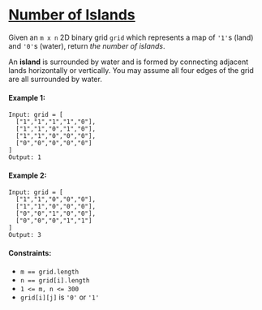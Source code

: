 # [Number of Islands](https://leetcode.com/explore/interview/card/top-interview-questions-medium/108/trees-and-graphs/792/)
Given an `m x n` 2D binary grid `grid` which represents a map of `'1'`s (land) and `'0'`s (water), return *the number of islands*.  
  
An **island** is surrounded by water and is formed by connecting adjacent lands horizontally or vertically. You may assume all four edges of the grid are all surrounded by water.

#### Example 1:
```
Input: grid = [
  ["1","1","1","1","0"],
  ["1","1","0","1","0"],
  ["1","1","0","0","0"],
  ["0","0","0","0","0"]
]
Output: 1
```

#### Example 2:
```
Input: grid = [
  ["1","1","0","0","0"],
  ["1","1","0","0","0"],
  ["0","0","1","0","0"],
  ["0","0","0","1","1"]
]
Output: 3
```

#### Constraints:
- `m == grid.length`
- `n == grid[i].length`
- `1 <= m, n <= 300`
- `grid[i][j]` is `'0'` or `'1'`
